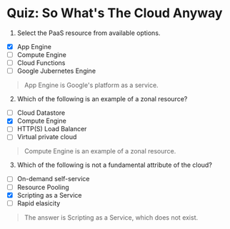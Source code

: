 # Quiz: So What's The Cloud Anyway

1. Select the PaaS resource from available options.
- [x] App Engine
- [ ] Compute Engine
- [ ] Cloud Functions
- [ ] Google Jubernetes Engine
> App Engine is Google's platform as a service.

2. Which of the following is an example of a zonal resource?
- [ ] Cloud Datastore
- [x] Compute Engine
- [ ] HTTP(S) Load Balancer
- [ ] Virtual private cloud
> Compute Engine is an example of a zonal resource.

3. Which of the following is not a fundamental attribute of the cloud?
- [ ] On-demand self-service
- [ ] Resource Pooling
- [x] Scripting as a Service
- [ ] Rapid elasicity
> The answer is Scripting as a Service, which does not exist.



